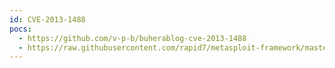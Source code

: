 ```yaml
---
id: CVE-2013-1488
pocs:
  - https://github.com/v-p-b/buherablog-cve-2013-1488
  - https://raw.githubusercontent.com/rapid7/metasploit-framework/master/modules/exploits/multi/browser/java_jre17_driver_manager.rb
---
```

